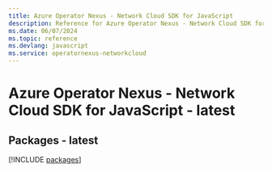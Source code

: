 ```yaml
---
title: Azure Operator Nexus - Network Cloud SDK for JavaScript
description: Reference for Azure Operator Nexus - Network Cloud SDK for JavaScript
ms.date: 06/07/2024
ms.topic: reference
ms.devlang: javascript
ms.service: operatornexus-networkcloud
---
```

# Azure Operator Nexus - Network Cloud SDK for JavaScript - latest
## Packages - latest
[!INCLUDE [packages](operator-nexus---network-cloud-index.md)]